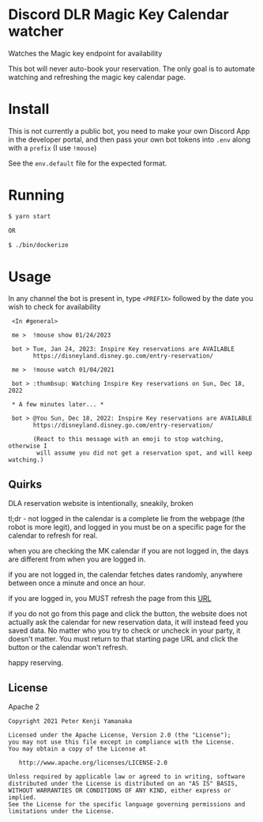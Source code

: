 # Discord DLR Magic Key Calendar watcher

Watches the Magic key endpoint for availability

This bot will never auto-book your reservation. The only goal is to automate watching
and refreshing the magic key calendar page.

# Install

This is not currently a public bot, you need
to make your own Discord App in the developer portal,
and then pass your own bot tokens into `.env`
along with a `prefix` (I use `!mouse`)

See the `env.default` file for the expected format.

# Running
```bash
$ yarn start

OR

$ ./bin/dockerize
```

# Usage

In any channel the bot is present in, type `<PREFIX>`
followed by the date you wish to check for availability

```
 <In #general>

 me >  !mouse show 01/24/2023

 bot > Tue, Jan 24, 2023: Inspire Key reservations are AVAILABLE
       https://disneyland.disney.go.com/entry-reservation/

 me >  !mouse watch 01/04/2021

 bot > :thumbsup: Watching Inspire Key reservations on Sun, Dec 18, 2022
 
 * A few minutes later... *
 
 bot > @You Sun, Dec 18, 2022: Inspire Key reservations are AVAILABLE
       https://disneyland.disney.go.com/entry-reservation/
       
       (React to this message with an emoji to stop watching, otherwise I
        will assume you did not get a reservation spot, and will keep watching.)

```

## Quirks

DLA reservation website is intentionally, sneakily, broken

tl;dr - not logged in the calendar is a complete lie from the webpage (the robot is more legit),
and logged in you must be on a specific page for the calendar to refresh for real.

when you are checking the MK calendar if you are not logged in, the days are different from when you are logged in.

if you are not logged in, the calendar fetches dates randomly, anywhere between once a minute and once an hour.

if you are logged in, you MUST refresh the page from this [URL](https://disneyland.disney.go.com/entry-reservation/)

if you do not go from this page and click the button, the website does not actually ask the calendar for new
reservation data, it will instead feed you saved data. No matter who you try to check or uncheck in your party,
it doesn't matter. You must return to that starting page URL and click the button or the calendar won't refresh.

happy reserving.


## License

Apache 2

```
Copyright 2021 Peter Kenji Yamanaka

Licensed under the Apache License, Version 2.0 (the "License");
you may not use this file except in compliance with the License.
You may obtain a copy of the License at

   http://www.apache.org/licenses/LICENSE-2.0

Unless required by applicable law or agreed to in writing, software
distributed under the License is distributed on an "AS IS" BASIS,
WITHOUT WARRANTIES OR CONDITIONS OF ANY KIND, either express or implied.
See the License for the specific language governing permissions and
limitations under the License.
```

